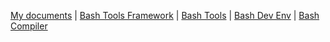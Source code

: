 <!-- _navbar.md -->

[My documents](/) |
[Bash Tools Framework](https://fchastanet.github.io/bash-tools-framework/) |
[Bash Tools](https://fchastanet.github.io/bash-tools/) |
[Bash Dev Env](https://fchastanet.github.io/bash-dev-env/) |
[Bash Compiler](https://github.com/fchastanet/bash-compiler/)
